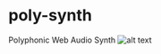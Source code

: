 # poly-synth
Polyphonic Web Audio Synth
![alt text](https://www.errozero.co.uk/stuff/poly/main_image.png "WASYN-1")

